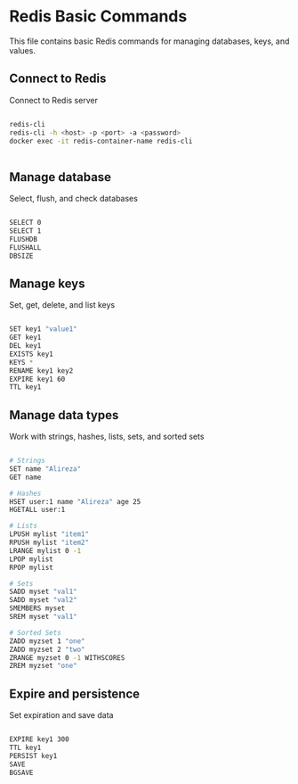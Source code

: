# Redis Basic Commands

This file contains basic Redis commands for managing databases, keys, and values.



## Connect to Redis

Connect to Redis server

```bash

redis-cli
redis-cli -h <host> -p <port> -a <password>
docker exec -it redis-container-name redis-cli
‍‍
```

## Manage database

Select, flush, and check databases

```bash

SELECT 0
SELECT 1
FLUSHDB
FLUSHALL
DBSIZE

```

## Manage keys

Set, get, delete, and list keys

```bash

SET key1 "value1"
GET key1
DEL key1
EXISTS key1
KEYS *
RENAME key1 key2
EXPIRE key1 60
TTL key1

```

## Manage data types

Work with strings, hashes, lists, sets, and sorted sets

```bash

# Strings
SET name "Alireza"
GET name

# Hashes
HSET user:1 name "Alireza" age 25
HGETALL user:1

# Lists
LPUSH mylist "item1"
RPUSH mylist "item2"
LRANGE mylist 0 -1
LPOP mylist
RPOP mylist

# Sets
SADD myset "val1"
SADD myset "val2"
SMEMBERS myset
SREM myset "val1"

# Sorted Sets
ZADD myzset 1 "one"
ZADD myzset 2 "two"
ZRANGE myzset 0 -1 WITHSCORES
ZREM myzset "one"


```

## Expire and persistence

Set expiration and save data

```bash

EXPIRE key1 300
TTL key1
PERSIST key1
SAVE
BGSAVE

```